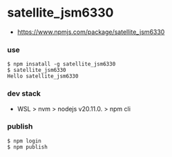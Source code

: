 # satellite_jsm6330
- https://www.npmjs.com/package/satellite_jsm6330


### use
```
$ npm insatall -g satellite_jsm6330
$ satellite_jsm6330
Hello satellite_jsm6330
```

### dev stack
- WSL > nvm > nodejs v20.11.0. > npm cli

### publish
```
$ npm login
$ npm publish
```
